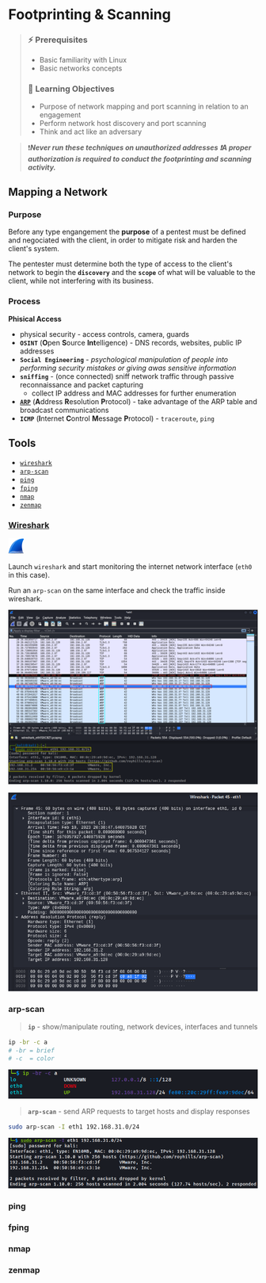 # Footprinting & Scanning

> ### ⚡ Prerequisites
>
> * Basic familiarity with Linux
> * Basic networks concepts
>
> ### 📕 Learning Objectives
>
> * Purpose of network mapping and port scanning in relation to an engagement
> * Perform network host discovery and port scanning
> * Think and act like an adversary

> ❗_**Never run these techniques on unauthorized addresses ❗A proper authorization is required to conduct the footprinting and scanning activity.**_

## Mapping a Network

### Purpose

Before any type engangement the **purpose** of a pentest must be defined and negociated with the client, in order to mitigate risk and harden the client's system.

The pentester must determine both the type of access to the client's network to begin the **`discovery`** and the **`scope`** of what will be valuable to the client, while not interfering with its business.

### Process

**Phisical Access**

- physical security - access controls, camera, guards
- **`OSINT`** (**O**pen **S**ource **Int**elligence) - DNS records, websites, public IP addresses
- **`Social Engineering`** - *psychological manipulation of people into performing security mistakes or giving awas sensitive information*
- **`sniffing`** - (once connected) sniff network traffic through passive reconnaissance and packet capturing
  - collect IP address and MAC addresses for further enumeration
- [**`ARP`**](../penetration-testing-prerequisites/networking.md#ARP) (**A**ddress **R**esolution **P**rotocol) - take advantage of the ARP table and broadcast communications
- **`ICMP`** (**I**nternet **C**ontrol **M**essage **P**rotocol) - `traceroute`, `ping`

## Tools

- [`wireshark`](#wireshark)
- [`arp-scan`](#arp-scan)
- [`ping`](#ping)
- [`fping`](#fping)
- [`nmap`](#nmap)
- [`zenmap`](#zenmap)

### [Wireshark](https://www.wireshark.org/)

![wireshark.org - © Wireshark](.gitbook/assets/wireshark.png)

Launch `wireshark` and start monitoring the internet network interface (`eth0` in this case).

Run an `arp-scan` on the same interface and check the traffic inside wireshark.

![arp-scan inside Wireshark](.gitbook/assets/image-20230210204911962.png)

![ARP packet](.gitbook/assets/image-20230210205141400.png)

### arp-scan

> **`ip`** - show/manipulate routing, network devices, interfaces and tunnels

```bash
ip -br -c a
# -br = brief
# -c  = color
```

![ip -br -c a](.gitbook/assets/image-20230210205600329.png)

> **`arp-scan`** - send ARP requests to target hosts and display responses

```bash
sudo arp-scan -I eth1 192.168.31.0/24
```

![arp-scan](.gitbook/assets/image-20230210205813009.png)

### ping



### fping



### nmap



### zenmap

